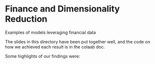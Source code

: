 # Finance and Dimensionality Reduction
 Examples of models leveraging financial data

The slides in this directory have been put together well, and the code on how we achieved each result is in the colaab doc. 

Some highlights of our findings were: 







